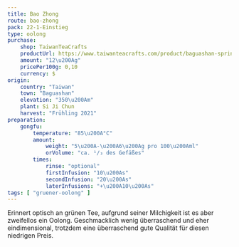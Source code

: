 ```yaml
---
title: Bao Zhong
route: bao-zhong
pack: 22-1-Einstieg
type: oolong
purchase:
    shop: TaiwanTeaCrafts
    productUrl: https://www.taiwanteacrafts.com/product/baguashan-spring-bao-zhong-tea/
    amount: "12\u200Ag"
    pricePer100g: 0,10
    currency: $
origin: 
    country: "Taiwan"
    town: "Baguashan"
    elevation: "350\u200Am"
    plant: Si Ji Chun
    harvest: "Frühling 2021"
preparation:
    gongfu:
        temperature: "85\u200A°C"
        amount:
            weight: "5\u200A-\u200A6\u200Ag pro 100\u200Aml"
            orVolume: "ca. ¹/₃ des Gefäßes"
        times:
            rinse: "optional"
            firstInfusion: "10\u200As"
            secondInfusion: "20\u200As"
            laterInfusions: "+\u200A10\u200As"
tags: [ "gruener-oolong" ]
---
```

Erinnert optisch an grünen Tee, aufgrund seiner Milchigkeit ist es aber zweifellos ein Oolong. Geschmacklich wenig überraschend und eher eindimensional, trotzdem eine überraschend gute Qualität für diesen niedrigen Preis.
